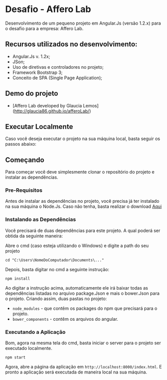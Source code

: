 # Desafio - Affero Lab

Desenvolvimento de um pequeno projeto em Angular.Js (versão 1.2.x) para o desafio para a empresa: Affero Lab.

## Recursos utilizados no desenvolvimento:

- Angular.Js v. 1.2x;
- JSon;
- Uso de diretivas e controladores no projeto;
- Framework Bootstrap 3;
- Conceito de SPA (Single Page Application);

## Demo do projeto

- [Affero Lab developed by Glaucia Lemos] (http://glaucia86.github.io/afferoLab/)

## Executar Localmente

Caso você deseja executar o projeto na sua máquina local, basta seguir os passos abaixo:

## Começando

Para começar você deve simplesmente clonar o repositório do projeto e instalar as dependências.

### Pre-Requisitos

Antes de instalar as dependências no projeto, você precisa já ter instalado na sua máquina o Node.Js. Caso não tenha, basta realizar o download [Aqui](https://nodejs.org/en/)

### Instalando as Dependências

Você precisará de duas dependências para este projeto. A qual poderá ser obtida da seguinte maneira:

Abre o cmd (caso esteja utilizando o Windows) e digite a path do seu projeto

```
cd "C:\Users\NomeDoComputador\Documents\..."
```

Depois, basta digitar no cmd a seguinte instrução:

```
npm install
```

Ao digitar a instrução acima, automaticamente ele irá baixar todas as dependências listadas no arquivo package.Json e mais o bower.Json para o projeto. Criando assim, duas pastas no projeto: 

* `node_modules` - que contêm os packages do npm que precisará para o projeto.
* `bower_components` - contêm os arquivos do angular.

### Executando a Aplicação

Bom, agora na mesma tela do cmd, basta iniciar o server para o projeto ser executado localmente.

```
npm start
```

Agora, abre a página da aplicação em `http://localhost:8000/index.html`. E pronto a aplicação será executada de maneira local na sua máquina.







